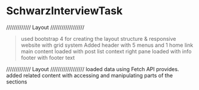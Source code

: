 # SchwarzInterviewTask

///////////// Layout //////////////////
> used bootstrap 4 for creating the layout structure & responsive website with grid system
  > Added header with 5 menus and 1 home link
  > main content loaded with post list
  > context right pane loaded with info
  > footer with footer text
  
///////////// Layout //////////////////
loaded data using Fetch API provides.
added related content with accessing and manipulating parts of the sections

